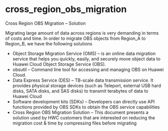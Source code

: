 # cross_region_obs_migration
Cross Region OBS Migration – Solution



Migrating large amount of data across regions is very demanding in terms of costs and time. In order to migrate OBS objects from Region_A to Region_B, we have the following solutions
- Object Storage Migration Service (OMS) –  is an online data migration service that helps you quickly, easily, and securely move object data to Huawei Cloud Object Storage Service (OBS).
- obsutil – Command line tool for accessing and managing OBS on Huawei Cloud. 
- Data Express Service (DES) – TB-scale data transmission service. It provides physical storage devices (such as Teleport, external USB hard disks, SATA disks, and SAS disks) to transmit terabytes of data to Huawei Cloud
- Software development kits (SDKs) – Developers can directly use API functions provided by OBS SDKs to obtain the OBS service capabilities
- Cross Region OBS Migration Solution – This document presents a solution used by HWC customers that are interested on reducing the migration cost & time by compressing files before migrating
